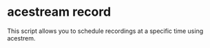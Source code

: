 # acestream record

This script allows you to schedule recordings at a specific time using acestrem.
